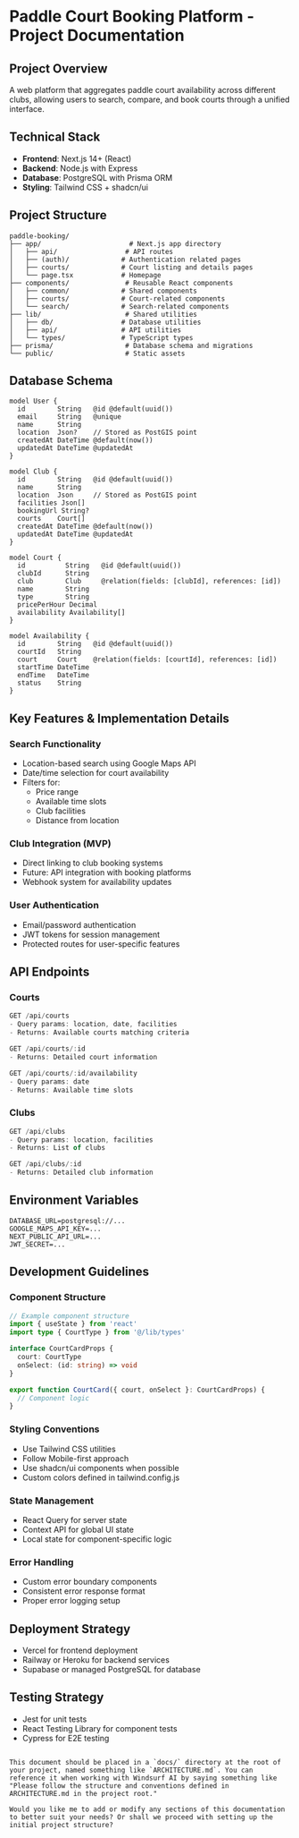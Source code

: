 # Paddle Court Booking Platform - Project Documentation

## Project Overview
A web platform that aggregates paddle court availability across different clubs, allowing users to search, compare, and book courts through a unified interface.

## Technical Stack
- **Frontend**: Next.js 14+ (React)
- **Backend**: Node.js with Express
- **Database**: PostgreSQL with Prisma ORM
- **Styling**: Tailwind CSS + shadcn/ui

## Project Structure
```
paddle-booking/
├── app/                      # Next.js app directory
│   ├── api/                 # API routes
│   ├── (auth)/             # Authentication related pages
│   ├── courts/             # Court listing and details pages
│   └── page.tsx            # Homepage
├── components/              # Reusable React components
│   ├── common/             # Shared components
│   ├── courts/             # Court-related components
│   └── search/             # Search-related components
├── lib/                     # Shared utilities
│   ├── db/                 # Database utilities
│   ├── api/                # API utilities
│   └── types/              # TypeScript types
├── prisma/                  # Database schema and migrations
└── public/                  # Static assets
```

## Database Schema
```prisma
model User {
  id        String   @id @default(uuid())
  email     String   @unique
  name      String
  location  Json?    // Stored as PostGIS point
  createdAt DateTime @default(now())
  updatedAt DateTime @updatedAt
}

model Club {
  id        String   @id @default(uuid())
  name      String
  location  Json     // Stored as PostGIS point
  facilities Json[]
  bookingUrl String?
  courts    Court[]
  createdAt DateTime @default(now())
  updatedAt DateTime @updatedAt
}

model Court {
  id          String   @id @default(uuid())
  clubId      String
  club        Club     @relation(fields: [clubId], references: [id])
  name        String
  type        String
  pricePerHour Decimal
  availability Availability[]
}

model Availability {
  id        String   @id @default(uuid())
  courtId   String
  court     Court    @relation(fields: [courtId], references: [id])
  startTime DateTime
  endTime   DateTime
  status    String
}
```

## Key Features & Implementation Details

### Search Functionality
- Location-based search using Google Maps API
- Date/time selection for court availability
- Filters for:
  - Price range
  - Available time slots
  - Club facilities
  - Distance from location

### Club Integration (MVP)
- Direct linking to club booking systems
- Future: API integration with booking platforms
- Webhook system for availability updates

### User Authentication
- Email/password authentication
- JWT tokens for session management
- Protected routes for user-specific features

## API Endpoints

### Courts
```typescript
GET /api/courts
- Query params: location, date, facilities
- Returns: Available courts matching criteria

GET /api/courts/:id
- Returns: Detailed court information

GET /api/courts/:id/availability
- Query params: date
- Returns: Available time slots
```

### Clubs
```typescript
GET /api/clubs
- Query params: location, facilities
- Returns: List of clubs

GET /api/clubs/:id
- Returns: Detailed club information
```

## Environment Variables
```
DATABASE_URL=postgresql://...
GOOGLE_MAPS_API_KEY=...
NEXT_PUBLIC_API_URL=...
JWT_SECRET=...
```

## Development Guidelines

### Component Structure
```typescript
// Example component structure
import { useState } from 'react'
import type { CourtType } from '@/lib/types'

interface CourtCardProps {
  court: CourtType
  onSelect: (id: string) => void
}

export function CourtCard({ court, onSelect }: CourtCardProps) {
  // Component logic
}
```

### Styling Conventions
- Use Tailwind CSS utilities
- Follow Mobile-first approach
- Use shadcn/ui components when possible
- Custom colors defined in tailwind.config.js

### State Management
- React Query for server state
- Context API for global UI state
- Local state for component-specific logic

### Error Handling
- Custom error boundary components
- Consistent error response format
- Proper error logging setup

## Deployment Strategy
- Vercel for frontend deployment
- Railway or Heroku for backend services
- Supabase or managed PostgreSQL for database

## Testing Strategy
- Jest for unit tests
- React Testing Library for component tests
- Cypress for E2E testing
```

This document should be placed in a `docs/` directory at the root of your project, named something like `ARCHITECTURE.md`. You can reference it when working with Windsurf AI by saying something like "Please follow the structure and conventions defined in ARCHITECTURE.md in the project root."

Would you like me to add or modify any sections of this documentation to better suit your needs? Or shall we proceed with setting up the initial project structure?